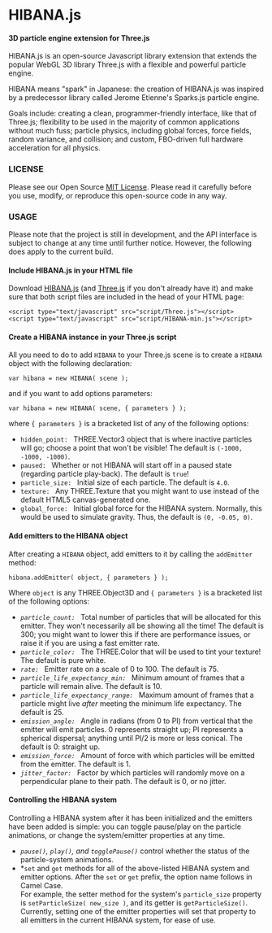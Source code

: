 HIBANA.js
=========

#### 3D particle engine extension for Three.js ####

HIBANA.js is an open-source Javascript library extension that extends the popular WebGL 3D library Three.js with a flexible and powerful particle engine. 

HIBANA means "spark" in Japanese: the creation of HIBANA.js was inspired by a predecessor library called Jerome Etienne's Sparks.js particle engine.

Goals include: creating a clean, programmer-friendly interface, like that of Three.js; flexibility to be used in the majority of common applications without much fuss; particle physics, including global forces, force fields, random variance, and collision; and custom, FBO-driven full hardware acceleration for all physics.

### LICENSE ###

Please see our Open Source [MIT License](https://https://github.com/MichaelABarger/HIBANA.js/blob/master/LICENSE). Please read it carefully before you use, modify, or reproduce this open-source code in any way.

### USAGE ###

Please note that the project is still in development, and the API interface is subject to change at any time until further notice. However, the following does apply to the current build.

#### Include HIBANA.js in your HTML file ####

Download [HIBANA.js](https://https://github.com/MichaelABarger/HIBANA.js/blob/master/build/HIBANA-min.js) (and [Three.js](https://github.com/mrdoob/three.js/blob/master/build/Three.js) if you don't already have it) and make sure that both script files are included in the head of your HTML page:

	<script type="text/javascript" src="script/Three.js"></script>
	<script type="text/javascript" src="script/HIBANA-min.js"></script>

#### Create a HIBANA instance in your Three.js script ####

All you need to do to add `HIBANA` to your Three.js scene is to create a `HIBANA` object with the following declaration:

	var hibana = new HIBANA( scene );

and if you want to add options parameters:

	var hibana = new HIBANA( scene, { parameters } );

where `{ parameters }` is a bracketed list of any of the following options:

- `hidden_point: ` THREE.Vector3 object that is where inactive particles will go; choose a point that won't be visible! The default is `(-1000, -1000, -1000)`.
- `paused: ` Whether or not HIBANA will start off in a paused state (regarding particle play-back). The default is `true`!
- `particle_size: ` Initial size of each particle. The default is `4.0`.
- `texture: ` Any THREE.Texture that you might want to use instead of the default HTML5 canvas-generated one.
- `global_force: ` Initial global force for the HIBANA system. Normally, this would be used to simulate gravity. Thus, the default is `(0, -0.05, 0)`.

#### Add emitters to the HIBANA object ####

After creating a `HIBANA` object, add emitters to it by calling the `addEmitter` method:

	hibana.addEmitter( object, { parameters } );
	
Where `object` is any THREE.Object3D and `{ parameters }` is a bracketed list of the following options:

- *`particle_count: `* Total number of particles that will be allocated for this emitter. They won't necessarily all be showing all the time! The default is 300; you might want to lower this if there are performance issues, or raise it if you are using a fast emitter rate.
- *`particle_color: `* The THREE.Color that will be used to tint your texture! The default is pure white.
- *`rate: `* Emitter rate on a scale of 0 to 100. The default is 75.
- *`particle_life_expectancy_min: `* Minimum amount of frames that a particle will remain alive. The default is 10.
- *`particle_life_expectancy_range: `* Maximum amount of frames that a particle might live *after* meeting the minimum life expectancy. The default is 25.
- *`emission_angle: `* Angle in radians (from 0 to PI) from vertical that the emitter will emit particles. 0 represents straight up; PI represents a spherical dispersal; anything until PI/2 is more or less conical. The default is 0: straight up.
- *`emission_force: `* Amount of force with which particles will be emitted from the emitter. The default is 1.
- *`jitter_factor: `* Factor by which particles will randomly move on a perpendicular plane to their path. The default is 0, or no jitter.

#### Controlling the HIBANA system ####

Controlling a HIBANA system after it has been initialized and the emitters have been added is simple: you can toggle pause/play on the particle animations, or change the system/emitter properties at any time.

- *`pause()`, `play()`, and `togglePause()`* control whether the status of the particle-system animations.
- *`set` and `get` methods for all of the above-listed HIBANA system and emitter options. After the `set` or `get` prefix, the option name follows in Camel Case.   
For example, the setter method for the system's `particle_size` property is `setParticleSize( new_size )`, and its getter is `getParticleSize()`. 
Currently, setting one of the emitter properties will set that property to all emitters in the current HIBANA system, for ease of use.